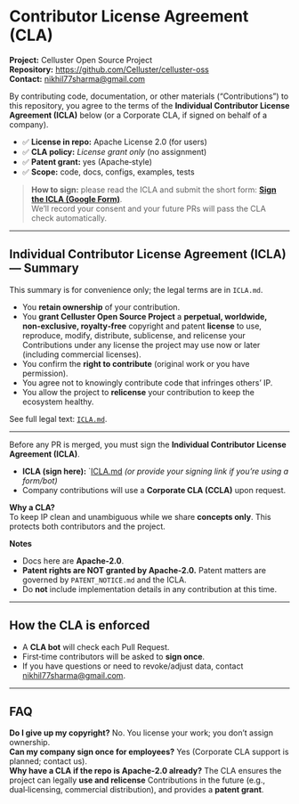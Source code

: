 # Contributor License Agreement (CLA)

**Project:** Celluster Open Source Project  
**Repository:** https://github.com/Celluster/celluster-oss  
**Contact:** <nikhil77sharma@gmail.com>

By contributing code, documentation, or other materials (“Contributions”) to this repository, you agree to the terms of the **Individual Contributor License Agreement (ICLA)** below (or a Corporate CLA, if signed on behalf of a company).

- ✅ **License in repo:** Apache License 2.0 (for users)
- ✅ **CLA policy:** *License grant only* (no assignment)
- ✅ **Patent grant:** yes (Apache‑style)
- ✅ **Scope:** code, docs, configs, examples, tests

> **How to sign:** please read the ICLA and submit the short form: **[Sign the ICLA (Google Form)](https://forms.gle/kAWutqoJvnfJpFD67)**.  
> We’ll record your consent and your future PRs will pass the CLA check automatically.

---

## Individual Contributor License Agreement (ICLA) — Summary

This summary is for convenience only; the legal terms are in `ICLA.md`.

- You **retain ownership** of your contribution.  
- You **grant Celluster Open Source Project** a **perpetual, worldwide, non‑exclusive, royalty‑free** copyright and patent **license** to use, reproduce, modify, distribute, sublicense, and relicense your Contributions under any license the project may use now or later (including commercial licenses).  
- You confirm the **right to contribute** (original work or you have permission).  
- You agree not to knowingly contribute code that infringes others’ IP.  
- You allow the project to **relicense** your contribution to keep the ecosystem healthy.

See full legal text: [`ICLA.md`](ICLA.md).

---
Before any PR is merged, you must sign the **Individual Contributor License Agreement (ICLA)**.

- **ICLA (sign here):** `[ICLA.md](./ICLA.md)  *(or provide your signing link if you’re using a form/bot)*
- Company contributions will use a **Corporate CLA (CCLA)** upon request.

**Why a CLA?**  
To keep IP clean and unambiguous while we share **concepts only**. This protects both contributors and the project.

**Notes**
- Docs here are **Apache-2.0**.
- **Patent rights are NOT granted by Apache-2.0.** Patent matters are governed by `PATENT_NOTICE.md` and the ICLA.
- Do **not** include implementation details in any contribution at this time.

---

## How the CLA is enforced

- A **CLA bot** will check each Pull Request.  
- First‑time contributors will be asked to **sign once**.  
- If you have questions or need to revoke/adjust data, contact <nikhil77sharma@gmail.com>.

---

## FAQ

**Do I give up my copyright?** No. You license your work; you don’t assign ownership.  
**Can my company sign once for employees?** Yes (Corporate CLA support is planned; contact us).  
**Why have a CLA if the repo is Apache‑2.0 already?** The CLA ensures the project can legally **use and relicense** Contributions in the future (e.g., dual‑licensing, commercial distribution), and provides a **patent grant**.

